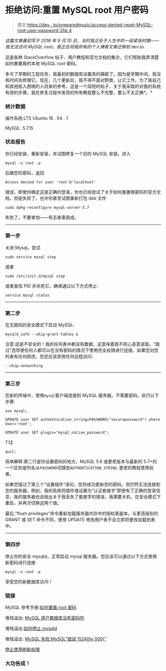# 拒绝访问:重置 MySQL root 用户密码

> 原文:[https://dev . to/oneearedmusic/access-denied-reset-MySQL-root-user-password-2hk 4](https://dev.to/oneearedmusic/access-denied-reset-mysql-root-user-password-2hk4)

*这篇文章最初写于 2016 年 9 月 10 日，当时我正处于人生中的一段紧张时期——我无法访问 MySQL root。我正在将我所有的个人博客文章迁移到 dev.to.*

这是各种 StackOverflow 帖子、用户教程和官方文档的集合，它们帮助我弄清楚如何重置我的本地 MySQL root 密码。

多亏了早期的工程任务，我最初的数据库设置真的搞砸了。因为是学期中间，我没有时间去修理它。现在，几个更新后，我不得不面对野兽，让它工作。为了我自己和其他陷入困境的人将来的参考，这是一个简短的帖子，关于我采取的对我的系统有效的步骤。我在修复过程中发现的所有教程要么不完整，要么不太正确*。*

### 统计数据

操作系统:LTS Ubuntu 16 . 04 . 1

MySQL: 5.7.15

### 状态报告

你已经安装，重新安装，并试图修复一个旧的 MySQL 安装。进入

`mysql -u root -p`

后跟您的密码，返回

`Access denied for user 'root'@'localhost'`

错误，即使你确定这是正确的登录。你也已经尝试了关于如何重置根密码的官方文档，但是失败了。也许你甚至试图重新打包 deb 文件

`sudo dpkg-reconfigure mysql-server-5.7`

失败了。不要害怕——有志者事竟成。

* * *

### 第一步

关闭 Mysql。尝试

`sudo service mysql stop`

或者

`sudo /etc/init.d/mysql stop`

或者查找 PID 并杀死它。确保通过以下方式停止:

`service mysql status`

* * *

### 第二步

在无密码的安全模式下启动 MySQL:

`mysqld_safe --skip-grant-tables &`

注意:这是不安全的！我的任何表中都没有数据，这意味着我不担心恶意读取。“跳过”选项使任何人都可以在没有密码的情况下使用完全权限进行连接。如果您对您的表有任何顾虑，您还应该禁用任何远程访问:

`--skip-networking`

* * *

### 第三步

在新的终端中，使用`mysql`客户端连接到 MySQL 服务器。不需要密码。执行以下步骤:

`use mysql;`

`UPDATE user SET authentication_string=PASSWORD("securepassword") where User='root';`

`UPDATE user SET plugin="mysql_native_password";`

T3】

`quit;`

简单解释:第二行是你设置密码的地方。MySQL 5.6 或更老版本与最新的 5.7+的一个区别是列名从`PASSWORD`切换到`AUTHENTICATION_STRING.`更老的教程使用前者。

如果您错过了第三个“设置插件”语句，您将成功更新您的密码，但仍然无法连接到您的服务器。例如，我的系统将插件值设置为“认证套接字”即使有了正确的登录信息，我的服务器也会抛出关于我丢失了套接字的错误，我需要关机，在安全模式下重启，并再次切换这两个值。

最后,“flush privileges”命令重新加载服务器内存中的授权表副本。与更高级别的 GRANT 或 SET 命令不同，使用 UPDATE 修改用户表不会立即将更改加载到表中。

* * *

### 第四步

停止你的安全 mysqld，正常启动 mysql 服务器。您应该可以通过以下方式使用新密码进行连接

`mysql -u root -p`

享受您的新数据库访问！

### 链接

MySQL 参考手册:[如何重置 root 密码](http://dev.mysql.com/doc/refman/5.7/en/resetting-permissions.html)

堆栈溢出: [MySQL 用户数据库没有密码列](http://stackoverflow.com/questions/30692812/mysql-user-db-does-not-have-password-columns-installing-mysql-on-osx)

堆栈溢出:[如何停止 mysqld](http://stackoverflow.com/questions/11091414/how-to-stop-mysqld)

堆栈溢出: [MySQL 失败:MySQL“错误 1524(hy 000)”](http://stackoverflow.com/questions/37879448/mysql-fails-on-mysql-error-1524-hy000-plugin-auth-socket-is-not-loaded)

[停止使用刷新权限](http://dbahire.com/stop-using-flush-privileges/)

### 大功告成！